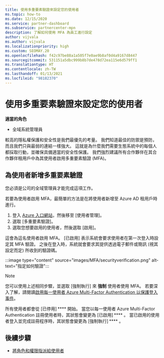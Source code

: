 ```yaml
---
title: 使用多重要素驗證來設定您的使用者
ms.topic: how-to
ms.date: 12/15/2020
ms.service: partner-dashboard
ms.subservice: partnercenter-mpn
description: 了解如何使用 MFA 為員工進行設定
author: vijvala
ms.author: vijvala
ms.localizationpriority: high
ms.custom: SEOMAY.20
ms.openlocfilehash: f42c97be88a1a505f7e0ae9b8af0d4a9167d8447
ms.sourcegitcommit: 531151a5dbc999b8b7de478d72ea115e6d579ff1
ms.translationtype: HT
ms.contentlocale: zh-TW
ms.lasthandoff: 01/13/2021
ms.locfileid: "98182370"
---
```

# <a name="set-up-your-users-with-multi-factor-authentication"></a>使用多重要素驗證來設定您的使用者

**適當的角色**

- 全域系統管理員

較高的隱私權保護和安全性是我們最優先的考量。 我們知道最佳的防禦是預防，而且我們只與最弱的連結一樣強大。 這就是為什麼我們需要生態系統中的每個人都採取行動，並確保具備適當的安全性保護。 我們強烈建議所有合作夥伴在其合作夥伴租用戶中為其使用者啟用多重要素驗證 (MFA)。 

## <a name="add-multi-factor-authentication-for-your-users"></a>為使用者新增多重要素驗證

您必須是公司的全域管理員才能完成這項工作。

若要為使用者啟用 MFA，最簡單的方法是在將使用者新增至 Azure AD 租用戶時進行。

1. 登入 [Azure 入口網站](https://portal.azure.com)，然後移至 [使用者管理]。
1. 選取 [多重要素驗證]。
1. 選取您想要啟用的使用者，然後選取 [啟用]。

這會為這名使用者啟用 MFA。 [已啟用] 表示系統會要求使用者在第一次登入時設定其 MFA 驗證。 之後在登入時，系統就會要求其提供透過電子郵件或簡訊 (視其設定而定) 所收到的驗證碼。  

:::image type="content" source="images/MFA/securityverification.png" alt-text="指定如何驗證":::

>[!NOTE]
>您可以使用上述相同步驟，並選取 [強制執行] 來 **強制** 使用者使用 MFA。 若要深入了解，請閱讀[啟用每一使用者 Azure Multi-Factor Authentication 以保護登入事件](/azure/active-directory/authentication/howto-mfa-userstates)。 

所有使用者都會從 [已停用] **** 開始。 當您以每一使用者 Azure Multi-Factor Authentication 註冊使用者時，其狀態會變更為 [已啟用] **** 。 當已啟用的使用者登入並完成註冊程序時，其狀態會變更為 [強制執行] **** 。 

## <a name="next-steps"></a>後續步驟

- [將角色和權限指派給使用者](permissions-overview.md)